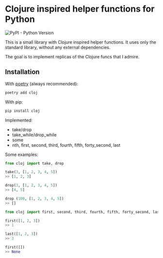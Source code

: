 # Clojure inspired helper functions for Python
![PyPI - Python Version](https://img.shields.io/pypi/pyversions/cloj)

This is a small library with Clojure inspired helper functions. It uses only the standard library, without any external dependencies.

The goal is to implement replicas of the Clojure funcs that I admire.

## Installation

With [poetry](https://python-poetry.org/) (always recommended):
```bash
poetry add cloj
```

With pip:
```bash 
pip install cloj
```

Implemented:
* take/drop
* take_while/drop_while
* some
* nth, first, second, third, fourth, fifth, forty_second, last

Some examples:

```python
from cloj import take, drop

take(3, [1, 2, 3, 4, 5])
>> [1, 2, 3]

drop(3, [1, 2, 3, 4, 5])
>> [4, 5]

drop (100, [1, 2, 3, 4, 5])
>> []
```

```python
from cloj import first, second, third, fourth, fifth, forty_second, last

first([1, 2, 3])
>> 1

last([1, 2, 3])
>> 3

first([])
>> None
```
